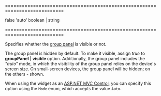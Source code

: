 <!--**
/*-------------------------------------------
    Auto-generated file. Do not modify.
-------------------------------------------

**-->
===========================================================================
<!--default-->false<!--/default-->
<!--acceptValues-->'auto'<!--/acceptValues-->
<!--type-->boolean | string<!--/type-->
===========================================================================

<!--shortDescription-->
Specifies whether the [group panel](/Documentation/Guide/Widgets/DataGrid/Visual_Elements/#Group_Panel) is visible or not.
<!--/shortDescription-->

<!--fullDescription-->
The group panel is hidden by default. To make it visible, assign *true* to **groupPanel** | **visible** option. Additionally, the group panel includes the *"auto"* mode, in which the visibility of the group panel relies on the device's screen size. On small-screen devices, the group panel will be hidden; on the others - shown.

When using the widget as an [ASP.NET MVC Control](/Documentation/Guide/ASP.NET_MVC_Controls/Fundamentals/), you can specify this option using the `Mode` enum, which accepts the value `Auto`.
<!--/fullDescription-->